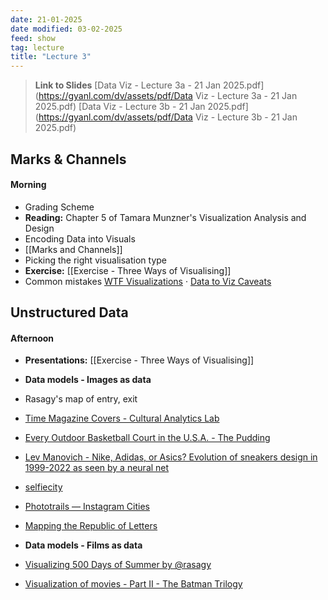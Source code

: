 ```yaml
---
date: 21-01-2025
date modified: 03-02-2025
feed: show
tag: lecture
title: "Lecture 3"
---
```


> **Link to Slides**
> [Data Viz - Lecture 3a - 21 Jan 2025.pdf](https://gyanl.com/dv/assets/pdf/Data Viz - Lecture 3a - 21 Jan 2025.pdf)
> [Data Viz - Lecture 3b - 21 Jan 2025.pdf](https://gyanl.com/dv/assets/pdf/Data Viz - Lecture 3b - 21 Jan 2025.pdf)

## Marks & Channels
#### Morning
- Grading Scheme
- **Reading:** Chapter 5 of Tamara Munzner's Visualization Analysis and Design
- Encoding Data into Visuals
- [[Marks and Channels]]
- Picking the right visualisation type
- **Exercise:** [[Exercise - Three Ways of Visualising]]
- Common mistakes [WTF Visualizations](https://viz.wtf/) · [Data to Viz Caveats](https://www.data-to-viz.com/caveats.html)

## Unstructured Data

#### Afternoon
- **Presentations:** [[Exercise - Three Ways of Visualising]]

- **Data models - Images as data**
- Rasagy's map of entry, exit
- [Time Magazine Covers - Cultural Analytics Lab](https://lab.culturalanalytics.info/2016/04/timeline-4535-time-magazine-covers-1923.html)
- [Every Outdoor Basketball Court in the U.S.A. - The Pudding](https://pudding.cool/2024/09/courts/)
- [Lev Manovich - Nike, Adidas, or Asics? Evolution of sneakers design in 1999-2022 as seen by a neural net](https://manovich.net/index.php/projects/using-web-data-to-reveal-22-year-history-of-sneaker-designs)
- [selfiecity](https://selfiecity.net/#intro)
- [Phototrails — Instagram Cities](https://phototrails.net/instagram-cities/)
- [Mapping the Republic of Letters](http://republicofletters.stanford.edu/)

- **Data models - Films as data**
- [Visualizing 500 Days of Summer by @rasagy](https://rasagy.in/500days/)
- [Visualization of movies - Part II - The Batman Trilogy](https://www.smartjava.org/examples/movie-viz/batman.html)
